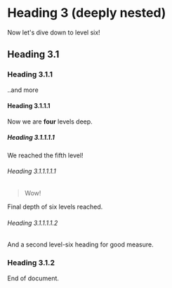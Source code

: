 # Heading 3 (deeply nested)

Now let's dive down to level six!

## Heading 3.1
### Heading 3.1.1

..and more

#### Heading 3.1.1.1

Now we are **four** levels deep.

##### Heading 3.1.1.1.1

We reached the fifth level!

###### Heading 3.1.1.1.1.1

> Wow!

Final depth of six levels reached.

###### Heading 3.1.1.1.1.2

And a second level-six heading for good measure.

### Heading 3.1.2

End of document.
